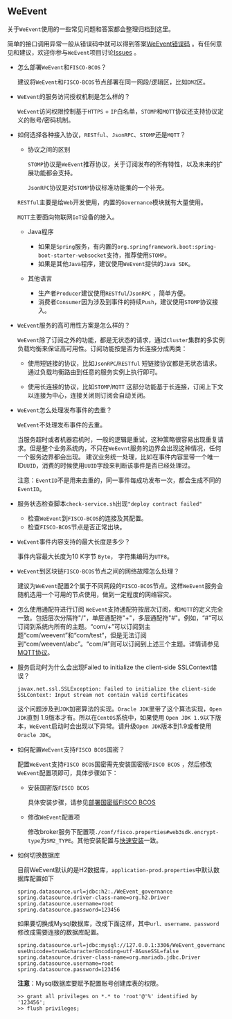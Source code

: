 ## WeEvent

关于`WeEvent`使用的一些常见问题和答案都会整理归档到这里。

简单的接口调用异常一般从错误码中就可以得到答案[WeEvent错误码](../protocol/errorcode.html) 。有任何意见和建议，欢迎你参与`WeEvent`项目讨论[Issues](https://github.com/WeBankFinTech/WeEvent/issues) 。

- 怎么部署`WeEvent`和`FISCO-BCOS`？

  建议将`WeEvent`和`FISCO-BCOS`节点部署在同一网段/逻辑区，比如`DMZ`区。

- `WeEvent`的服务访问授权机制是怎么样的？

  `WeEvent`访问权限控制基于`HTTPS` + `IP`白名单，`STOMP`和`MQTT`协议还支持协议定义的账号/密码机制。

- 如何选择各种接入协议，`RESTful`、`JsonRPC`、`STOMP`还是`MQTT`？
  
  - 协议之间的区别
    
    `STOMP`协议是`WeEvent`推荐协议，关于订阅发布的所有特性，以及未来的扩展功能都会支持。
    
    `JsonRPC`协议是对`STOMP`协议标准功能集的一个补充。
    
  `RESTful`主要是给`Web`开发使用，内置的`Governance`模块就有大量使用。
    
    `MQTT`主要面向物联网`IoT`设备的接入。
    
  - Java程序
    
    - 如果是`Spring`服务，有内置的`org.springframework.boot:spring-boot-starter-websocket`支持，推荐使用`STOMP`。
    - 如果是其他`Java`程序，建议使用`WeEvent`提供的`Java SDK`。
    
  - 其他语言
    - 生产者`Producer`建议使用`RESTful`/`JsonRPC` ，简单方便。
    - 消费者`Consumer`因为涉及到事件的持续`Push`，建议使用`STOMP`协议接入。
  
- `WeEvent`服务的高可用性方案是怎么样的？

  `WeEvent`除了订阅之外的功能，都是无状态的请求，通过`Cluster`集群的多实例负载均衡来保证高可用性。订阅功能按是否为长连接分成两类：

    - 使用短链接的协议，比如`JsonRPC`/`RESTful`
        短链接协议都是无状态请求。通过负载均衡路由到任意的服务实例上执行即可。

    - 使用长连接的协议，比如`STOMP`/`MQTT`
        这部分功能基于长连接，订阅上下文以连接为中心，连接关闭则订阅会自动关闭。
        
- `WeEvent`怎么处理发布事件的去重？

  `WeEvent`不处理发布事件的去重。

  当服务超时或者机器宕机时，一般的逻辑是重试，这种策略很容易出现重复请求。但是整个业务系统内，不只在`WeEevnt`服务的边界会出现这种情况，任何一个服务边界都会出现。 建议业务统一处理，比如在事件内容里带一个唯一ID`UUID`，消费的时候使用`UUID`字段来判断该事件是否已经处理过。

  注意：`EventID`不是用来去重的，同一事件每成功发布一次，都会生成不同的`EventID`。

- 服务状态检查脚本`check-service.sh`出现`"deploy contract failed"`
  - 检查`WeEvent`到`FISCO-BCOS`的连接及其配置。
  - 检查`FISCO-BCOS`节点是否正常出块。

- `WeEvent`事件内容支持的最大长度是多少？

  事件内容最大长度为10 K字节 `Byte`， 字符集编码为`UTF8`。

- `WeEvent`到区块链`FISCO-BCOS`节点之间的网络故障怎么处理？

  建议为`WeEvent`配置2个属于不同网段的`FISCO-BCOS`节点。这样`WeEvent`服务会随机选用一个可用的节点使用，做到一定程度的网络容灾。

- 怎么使用通配符进行订阅
  `WeEvent`支持通配符按层次订阅，和`MQTT`的定义完全一致。包括层次分隔符"/"，单层通配符"+"，多层通配符"#"。例如，“#”可以订阅到系统内所有的主题。“com/+”可以订阅到主题“com/weevent”和“com/test“，但是无法订阅到“com/weevent/abc”。“com/#”则可以订阅到上述三个主题。详情请参见[MQTT协议](http://public.dhe.ibm.com/software/dw/webservices/ws-mqtt/mqtt-v3r1.html)。
  
- 服务启动时为什么会出现Failed to initialize the client-side SSLContext错误？
  
  ```
  javax.net.ssl.SSLException: Failed to initialize the client-side SSLContext: Input stream not contain valid certificates
  ```
  
  这个问题涉及到`JDK`加密算法的实现。`Oracle JDK`里带了这个算法实现，`Open JDK`直到 1.9版本才有。所以在`CentOS`系统中，如果使用 `Open JDK 1.9`以下版本，`WeEvent`启动时会出现以下异常。请升级`Open JDK`版本到1.9或者使用`Oracle JDK`。
  
    
  
  
- 如何配置`WeEvent`支持`FISCO BCOS`国密？

  配置`WeEvent`支持`FISCO BCOS`国密需先安装国密版`FISCO BCOS` ，然后修改`WeEvent`配置项即可，具体步骤如下：

  - 安装国密版`FISCO BCOS` 
  
    具体安装步骤，请参见[部署国密版FISCO BCOS](https://fisco-bcos-documentation.readthedocs.io/zh_CN/latest/docs/manual/guomi_crypto.html#fisco-bcos)

  - 修改`WeEvent`配置项

     修改broker服务下配置项`./conf/fisco.properties#web3sdk.encrypt-type`为`SM2_TYPE`。其他安装配置与[快速安装](../install/quickinstall.md)一致。
      
- 如何切换数据库
   
    目前WeEvent默认的是H2数据库，`application-prod.properties`中默认数据库配置如下
   
    ```
    spring.datasource.url=jdbc:h2:./WeEvent_governance
    spring.datasource.driver-class-name=org.h2.Driver
    spring.datasource.username=root
    spring.datasource.password=123456
    ```  
  
    如果要切换成Mysql数据库，改成下面这样，其中`url、username、password` 修改成需要连接的数据库配置。
    
     ```
    spring.datasource.url=jdbc:mysql://127.0.0.1:3306/WeEvent_governance?useUnicode=true&characterEncoding=utf-8&useSSL=false
    spring.datasource.driver-class-name=org.mariadb.jdbc.Driver
    spring.datasource.username=root
    spring.datasource.password=123456
     ```
  
    **注意**：Mysql数据库要赋予配置账号创建库表的权限。
    ```
    >> grant all privileges on *.* to 'root'@'%' identified by '123456';
    >> flush privileges;
    ```
